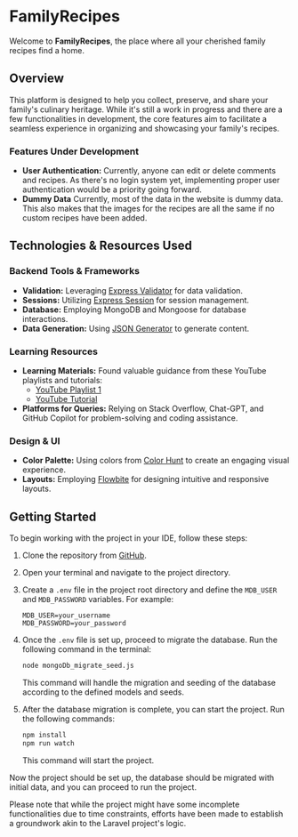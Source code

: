 # FamilyRecipes

Welcome to **FamilyRecipes**, the place where all your cherished family recipes find a home.

## Overview

This platform is designed to help you collect, preserve, and share your family's culinary heritage. While it's still a work in progress and there are a few functionalities in development, the core features aim to facilitate a seamless experience in organizing and showcasing your family's recipes.

### Features Under Development

- **User Authentication:** Currently, anyone can edit or delete comments and recipes. As there's no login system yet, implementing proper user authentication would be a priority going forward.
- **Dummy Data** Currently, most of the data in the website is dummy data. This also makes that the images for the recipes are all the same if no custom recipes have been added.


## Technologies & Resources Used

### Backend Tools & Frameworks
- **Validation:** Leveraging [Express Validator](https://www.npmjs.com/package/express-validator) for data validation.
- **Sessions:** Utilizing [Express Session](https://github.com/expressjs/session) for session management.
- **Database:** Employing MongoDB and Mongoose for database interactions.
- **Data Generation:** Using [JSON Generator](https://json-generator.com/) to generate content.

### Learning Resources
- **Learning Materials:** Found valuable guidance from these YouTube playlists and tutorials:
  - [YouTube Playlist 1](https://www.youtube.com/playlist?list=PL55RiY5tL51oGJorjEgl6NVeDbx_fO5jR)
  - [YouTube Tutorial](https://www.youtube.com/watch?v=ofme2o29ngU)
- **Platforms for Queries:** Relying on Stack Overflow, Chat-GPT, and GitHub Copilot for problem-solving and coding assistance.

### Design & UI
- **Color Palette:** Using colors from [Color Hunt](https://colorhunt.co/palette/3951444e6c50aa8b56f0ebce) to create an engaging visual experience.
- **Layouts:** Employing [Flowbite](https://flowbite.com/) for designing intuitive and responsive layouts.

## Getting Started

To begin working with the project in your IDE, follow these steps:

1. Clone the repository from [GitHub](https://github.com/wideschr/FamilyRecipes).

2. Open your terminal and navigate to the project directory.

3. Create a `.env` file in the project root directory and define the `MDB_USER` and `MDB_PASSWORD` variables. For example:

    ```
    MDB_USER=your_username
    MDB_PASSWORD=your_password
    ```

4. Once the `.env` file is set up, proceed to migrate the database. Run the following command in the terminal:

    ```bash
    node mongoDb_migrate_seed.js
    ```

    This command will handle the migration and seeding of the database according to the defined models and seeds.

5. After the database migration is complete, you can start the project. Run the following commands:

    ```bash
    npm install
    npm run watch
    ```

    This command will start the project.

Now the project should be set up, the database should be migrated with initial data, and you can proceed to run the project.

Please note that while the project might have some incomplete functionalities due to time constraints, efforts have been made to establish a groundwork akin to the Laravel project's logic.